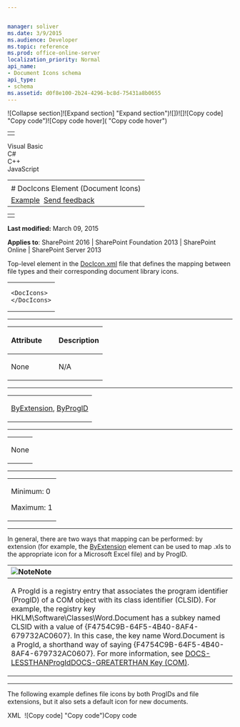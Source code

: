 ```yaml
---


manager: soliver
ms.date: 3/9/2015
ms.audience: Developer
ms.topic: reference
ms.prod: office-online-server
localization_priority: Normal
api_name:
- Document Icons schema
api_type:
- schema
ms.assetid: d0f8e100-2b24-4296-bc8d-75431a8b0655
---
```


![Collapse
section]![Expand
section] "Expand section")![]()![])![]![]()![Copy
code] "Copy code")![Copy code
hover]( "Copy code hover")
<table>
<tbody>
<tr class="odd">
<td align="left"></td>
</tr>
</tbody>
</table>

Visual Basic  
C\#  
C++  
JavaScript  

<table>
<tbody>
<tr class="odd">
<td align="left"><span id="runningHeaderText"></span></td>
</tr>
<tr class="even">
<td align="left"># DocIcons Element (Document Icons)</td>
</tr>
<tr class="odd">
<td align="left"><a href="#exampleToggle">Example</a>  <span id="headfeedbackarea" class="feedbackhead"><a href="javascript:SubmitFeedback(&#39;docthis@Microsoft.com&#39;,&#39;&#39;,&#39;&#39;,&#39;&#39;,&#39;1.0.18082.1225&#39;,&#39;%0\dThank%20you%20for%20your%20feedback.%20The%20developer%20writing%20teams%20use%20your%20feedback%20to%20improve%20documentation.%20While%20we%20are%20reviewing%20your%20feedback,%20we%20may%20send%20you%20e-mail%20to%20ask%20for%20clarification%20or%20feedback%20on%20a%20solution.%20We%20do%20not%20use%20your%20e-mail%20address%20for%20any%20other%20purpose%20and%20we%20delete%20it%20after%20we%20finish%20our%20review.%0\AFor%20further%20information%20about%20the%20privacy%20policies%20of%20Microsoft,%20please%20see%20http://privacy.microsoft.com/en-us/default.aspx.%0\A%0\d&#39;,&#39;Customer%20feedback&#39;);">Send feedback</a></span></td>
</tr>
</tbody>
</table>

<table>
<colgroup>
<col width="100%" />
</colgroup>
<tbody>
<tr class="odd">
<td align="left"></td>
</tr>
</tbody>
</table>

**Last modified:** March 09, 2015

**Applies to**: SharePoint 2016 | SharePoint Foundation 2013 |
SharePoint Online | SharePoint Server 2013

Top-level element in the
[DocIcon.xml](http://msdn.microsoft.com/library/ef6acad0-0a1a-457c-bc9b-ff1e368e59fb(Office.15).aspx)
file that defines the mapping between file types and their corresponding
document library icons.

<span codelanguage="other"></span>
<table>
<colgroup>
<col width="100%" />
</colgroup>
<tbody>
<tr class="odd">
<td align="left"><pre><code>&lt;DocIcons&gt;
&lt;/DocIcons&gt;</code></pre></td>
</tr>
</tbody>
</table>


-----------------------------------------------------------------------------------------------------------------------------------------------------------------------------------------------

<table>
<colgroup>
<col width="50%" />
<col width="50%" />
</colgroup>
<thead>
<tr class="header">
<th align="left"><p>Attribute</p></th>
<th align="left"><p>Description</p></th>
</tr>
</thead>
<tbody>
<tr class="odd">
<td align="left"><p>None</p></td>
<td align="left"><p>N/A</p></td>
</tr>
</tbody>
</table>


---------------------------------------------------------------------------------------------------------------------------------------------------------------------------------------------------

<table>
<colgroup>
<col width="100%" />
</colgroup>
<tbody>
<tr class="odd">
<td align="left"><p><a href="byextension-element-document-icons.md">ByExtension</a>, <a href="byprogid-element-document-icons.md">ByProgID</a></p></td>
</tr>
</tbody>
</table>


----------------------------------------------------------------------------------------------------------------------------------------------------------------------------------------------------

<table>
<colgroup>
<col width="100%" />
</colgroup>
<tbody>
<tr class="odd">
<td align="left"><p>None</p></td>
</tr>
</tbody>
</table>


------------------------------------------------------------------------------------------------------------------------------------------------------------------------------------------------

<table>
<colgroup>
<col width="100%" />
</colgroup>
<tbody>
<tr class="odd">
<td align="left"><p>Minimum: 0</p>
<p>Maximum: 1</p></td>
</tr>
</tbody>
</table>


----------------------------------------------------------------------------------------------------------------------------------------------------------------------------------------------------------------------------

In general, there are two ways that mapping can be performed: by
extension (for example, the
[ByExtension](byextension-element-document-icons.md) element can be
used to map .xls to the appropriate icon for a Microsoft Excel file) and
by ProgID.

<table>
<colgroup>
<col width="100%" />
</colgroup>
<thead>
<tr class="header">
<th align="left"><img src="" title="Note" alt="Note" /><strong>Note</strong></th>
</tr>
</thead>
<tbody>
<tr class="odd">
<td align="left"><p>A ProgId is a registry entry that associates the program identifier (ProgID) of a COM object with its class identifier (CLSID). For example, the registry key <span class="code">HKLM\Software\Classes\Word.Document</span> has a subkey named <span class="code">CLSID</span> with a value of <span class="code">{F4754C9B-64F5-4B40-8AF4-679732AC0607}</span>. In this case, the key name <span class="code">Word.Document</span> is a ProgId, a shorthand way of saying <span class="code">{F4754C9B-64F5-4B40-8AF4-679732AC0607}</span>. For more information, see <a href="http://msdn.microsoft.com/library/f9ef2934-0815-4a6f-9283-8f748eee083b(Office.15).aspx">DOCS-LESSTHANProgIdDOCS-GREATERTHAN Key (COM)</a>.</p></td>
</tr>
</tbody>
</table>


------------------------------------------------------------------------------------------------------------------------------------------------------------------------------------------

The following example defines file icons by both <span
class="keyword">ProgIDs</span> and file extensions, but it also sets a
default icon for new documents.

<span codelanguage="xmlLang"></span>
XML 
<span class="copyCode" onclick="CopyCode(this)"
onkeypress="CopyCode_CheckKey(this, event)"
onmouseover="ChangeCopyCodeIcon(this)"
onmouseout="ChangeCopyCodeIcon(this)" tabindex="0">![Copy
code] "Copy code")Copy code</span>
    <DocIcons>
      <ByProgID>
        <Mapping Key="Excel.Sheet" Value="ichtmxls.gif"/>
        <Mapping Key="PowerPoint.Slide" Value="ichtmppt.gif"/>
        <Mapping Key="Word.Document" Value="ichtmdoc.gif"/>
      </ByProgID>
      <ByExtension>
        <Mapping Key="doc" Value="icdoc.gif"/>
        <Mapping Key="gif" Value="icgif.gif"/>
        <Mapping Key="htm" Value="ichtm.gif"/>
        <Mapping Key="html" Value="ichtm.gif"/>
        <Mapping Key="ppt" Value="icppt.gif"/>
      </ByExtension>
      <Default>
        <Mapping Value="icgen.gif"/>
      </Default>
    </DocIcons>








